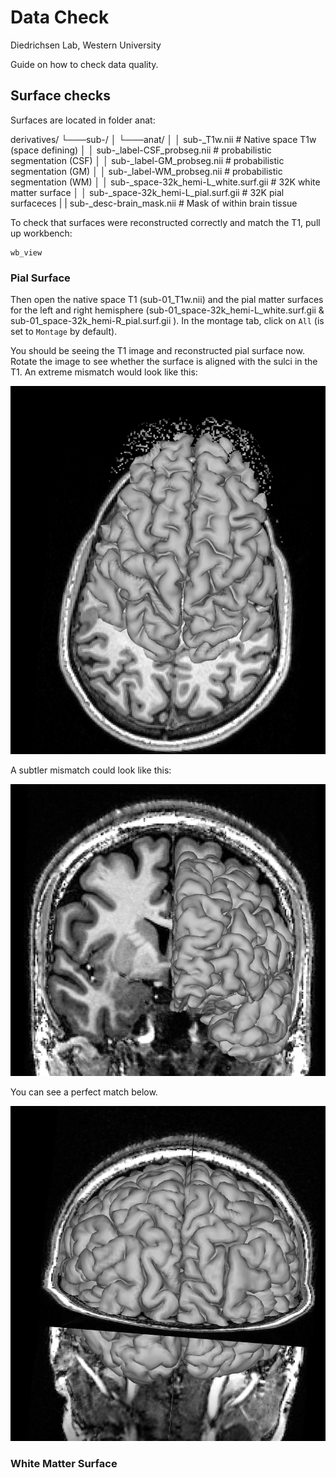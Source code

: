 # Data Check
Diedrichsen Lab, Western University

Guide on how to check data quality.

## Surface checks
Surfaces are located in folder anat:

derivatives/
        └───sub-<label>/
        │       └───anat/
        │       │       sub-<id>_T1w.nii                # Native space T1w (space defining)
        │       │       sub-<id>_label-CSF_probseg.nii               # probabilistic segmentation (CSF)
        │       │       sub-<id>_label-GM_probseg.nii                # probabilistic segmentation (GM)
        │       │       sub-<id>_label-WM_probseg.nii                # probabilistic segmentation (WM)
        │       │       sub-<id>_space-32k_hemi-L_white.surf.gii     # 32K white matter surface
        │       │       sub-<id>_space-32k_hemi-L_pial.surf.gii      # 32K pial surfaceces
        |       |       sub-<id>_desc-brain_mask.nii                 # Mask of within brain tissue

To check that surfaces were reconstructed correctly and match the T1, pull up workbench:

```
wb_view
```

### Pial Surface

Then open the native space T1 (sub-01_T1w.nii) and the pial matter surfaces for the left and right hemisphere (sub-01_space-32k_hemi-L_white.surf.gii & sub-01_space-32k_hemi-R_pial.surf.gii ). In the montage tab, click on ```All``` (is set to ```Montage``` by default).

You should be seeing the T1 image and reconstructed pial surface now. Rotate the image to see whether the surface is aligned with the sulci in the T1. An extreme mismatch would look like this:

![PialSurface_largeOffset](docs/surface_check_1.png)

A subtler mismatch could look like this:

![PialSurface_slightOffset](docs/surface_check_2.png)

You can see a perfect match below.

![PialSurface_Match](docs/surface_check_3.png)

### White Matter Surface
